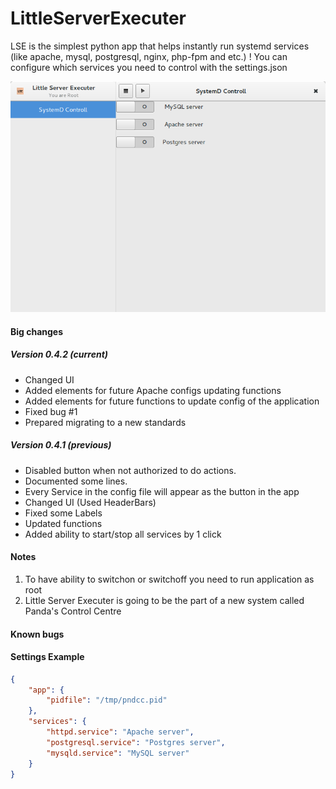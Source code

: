 # LittleServerExecuter
LSE is the simplest python app that helps instantly run systemd services
(like apache, mysql, postgresql, nginx, php-fpm and etc.)
! You can configure which services you need to control with the settings.json

![alt tag](https://github.com/PandaHugMonster/LittleServerExecuter/blob/master/picture_preview_v0.4.2.png)

#### Big changes

##### Version 0.4.2 (current)
 * Changed UI
 * Added elements for future Apache configs updating functions
 * Added elements for future functions to update config of the application
 * Fixed bug #1
 * Prepared migrating to a new standards

##### Version 0.4.1 (previous)
 * Disabled button when not authorized to do actions.
 * Documented some lines.
 * Every Service in the config file will appear as the button in the app
 * Changed UI (Used HeaderBars)
 * Fixed some Labels
 * Updated functions
 * Added ability to start/stop all services by 1 click


#### Notes

1. To have ability to switchon or switchoff you need to run application
as root
2. Little Server Executer is going to be the part
of a new system called Panda's Control Centre

#### Known bugs

#### Settings Example
```json
{
	"app": {
		"pidfile": "/tmp/pndcc.pid"
	},
	"services": {
		"httpd.service": "Apache server",
		"postgresql.service": "Postgres server",
		"mysqld.service": "MySQL server"
	}
}
````
